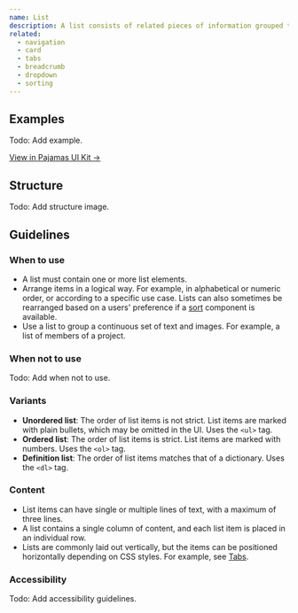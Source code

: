 ```yaml
---
name: List
description: A list consists of related pieces of information grouped together, clearly associated to each other. Lists are easy to read and maintain, and they provide a good structural point of view for interface elements.
related:
  - navigation
  - card
  - tabs
  - breadcrumb
  - dropdown
  - sorting
---
```


## Examples

Todo: Add example.

[View in Pajamas UI Kit →](https://www.figma.com/file/qEddyqCrI7kPSBjGmwkZzQ/Component-library?node-id=425%3A128)

## Structure

Todo: Add structure image.

## Guidelines

### When to use

- A list must contain one or more list elements.
- Arrange items in a logical way. For example, in alphabetical or numeric order, or according to a specific use case. Lists can also sometimes be rearranged based on a users' preference if a [sort](/components/sorting) component is available.
- Use a list to group a continuous set of text and images. For example, a list of members of a project.

### When not to use

Todo: Add when not to use.

### Variants

- **Unordered list**: The order of list items is not strict. List items are marked with plain bullets, which may be omitted in the UI. Uses the `<ul>` tag.
- **Ordered list**: The order of list items is strict. List items are marked with numbers. Uses the `<ol>` tag.
- **Definition list**: The order of list items matches that of a dictionary. Uses the `<dl>` tag.

### Content

- List items can have single or multiple lines of text, with a maximum of three lines.
- A list contains a single column of content, and each list item is placed in an individual row.
- Lists are commonly laid out vertically, but the items can be positioned horizontally depending on CSS styles. For example, see [Tabs](/components/tabs).

### Accessibility

Todo: Add accessibility guidelines.
